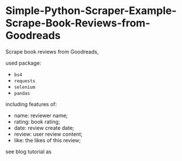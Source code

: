 # Simple-Python-Scraper-Example-Scrape-Book-Reviews-from-Goodreads
Scrape book reviews from Goodreads, 

used package:
* `bs4` 
* `requests`
* `selenium`
* `pandas`

including features of:
* name: reviewer name;
* rating: book rating;
* date: review create date;
* review: user review content;
* like: the likes of this review;

see blog tutorial as 


